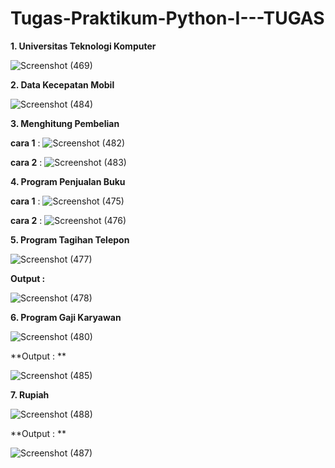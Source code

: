 # Tugas-Praktikum-Python-I---TUGAS

**1. Universitas Teknologi Komputer** 

![Screenshot (469)](https://user-images.githubusercontent.com/93022913/141763265-b60463fe-7912-40a9-a1d5-fe8a408637c7.png)

**2. Data Kecepatan Mobil**

![Screenshot (484)](https://user-images.githubusercontent.com/93022913/141767689-a110019c-f01a-4651-a8bc-317df49ecb8e.png)

**3. Menghitung Pembelian**

**cara 1** : ![Screenshot (482)](https://user-images.githubusercontent.com/93022913/141765383-8141aab4-0d36-47e5-bf2c-abcb23d16ff8.png)

**cara 2** : ![Screenshot (483)](https://user-images.githubusercontent.com/93022913/141765900-ba832acd-3228-4e9b-8b8a-a4d68cafd724.png)

**4. Program Penjualan Buku**

**cara 1** : ![Screenshot (475)](https://user-images.githubusercontent.com/93022913/141766271-90b5f5ee-0592-470d-80fc-de16d2a88088.png)

**cara 2** : ![Screenshot (476)](https://user-images.githubusercontent.com/93022913/141766371-27fb65a9-9340-403b-9842-4fc661edce39.png)

**5. Program Tagihan Telepon**

![Screenshot (477)](https://user-images.githubusercontent.com/93022913/141766608-235d62c8-71d3-4450-a057-9ffa695fcec1.png)

**Output :**

![Screenshot (478)](https://user-images.githubusercontent.com/93022913/141766674-ba2da80c-810d-47ed-aedf-4fc9ef74bab7.png)

**6. Program Gaji Karyawan**

![Screenshot (480)](https://user-images.githubusercontent.com/93022913/141766911-385d850c-17a0-4a61-b801-1fabe0609c9e.png)

**Output : **

![Screenshot (485)](https://user-images.githubusercontent.com/93022913/141768736-b29500c7-dae5-4cb0-a9fa-0f25bad33887.png)

**7. Rupiah**

![Screenshot (488)](https://user-images.githubusercontent.com/93022913/141786003-ec14badf-18eb-41bf-a3c0-1f2639aae8d9.png)

**Output : **

![Screenshot (487)](https://user-images.githubusercontent.com/93022913/141786060-67a359e7-af90-4e70-81bd-57997a82bdf9.png)






